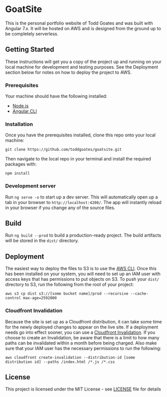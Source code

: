 # GoatSite

This is the personal portfolio website of Todd Goates and was built with Angular 7.x. It will be hosted on AWS and is designed from the ground up to be completely serverless.

## Getting Started

These instructions will get you a copy of the project up and running on your local machine for development and testing purposes. See the Deployment section below for notes on how to deploy the project to AWS.

### Prerequisites

Your machine should have the following installed:

- [Node.js](https://nodejs.org/en/)
- [Angular CLI](https://github.com/angular/angular-cli)

### Installation

Once you have the prerequisites installed, clone this repo onto your local machine:

```
git clone https://github.com/toddgoates/goatsite.git
```

Then navigate to the local repo in your terminal and install the required packages with:

```
npm install
```

### Development server

Run `ng serve -o` to start up a dev server. This will automatically open up a tab in your browser to `http://localhost:4200/`. The app will instantly reload in your browser if you change any of the source files.

## Build

Run `ng build --prod` to build a production-ready project. The build artifacts will be stored in the `dist/` directory.

## Deployment

The easiest way to deploy the files to S3 is to use the [AWS CLI](https://aws.amazon.com/cli/). Once this has been installed on your system, you will need to set up an IAM user with access keys that has permissions to put objects on S3. To push your `dist/` directory to S3, run the following from the root of your project:

`aws s3 cp dist s3://[some bucket name]/prod --recursive --cache-control max-age=2592000`

### Cloudfront Invalidation

Because the site is set up as a Cloudfront distribution, it can take some time for the newly deployed changes to appear on the live site. If a deployment needs go into effect sooner, you can use a [Cloudfront Invalidation](https://docs.aws.amazon.com/AmazonCloudFront/latest/DeveloperGuide/Invalidation.html). If you choose to create an Invalidation, be aware that there is a limit to how many paths can be invalidated within a month before being charged. Also make sure that your IAM user has the necessary permissions to run the following:

`aws cloudfront create-invalidation --distribution-id [some distribution id] --paths /index.html /*.js /*.css`

## License

This project is licensed under the MIT License - see [LICENSE](LICENSE) file for details
